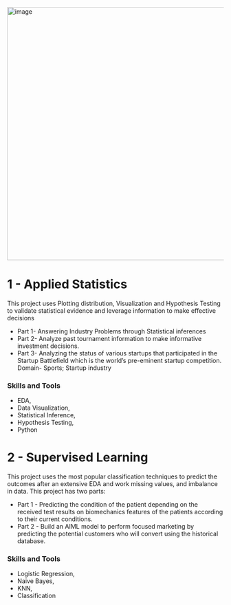 <img width="589" alt="image" src="https://user-images.githubusercontent.com/37983894/126452137-e4b0d41b-38f3-46a9-91c2-27aedc5ee439.png">


# 1 - Applied Statistics

This project uses Plotting distribution, Visualization and Hypothesis Testing to validate statistical evidence and leverage information to make effective decisions 

  - Part 1- Answering Industry Problems through Statistical inferences 
  - Part 2- Analyze past tournament information to make informative investment decisions. 
  - Part 3- Analyzing the status of various startups that participated in the Startup Battlefield which is the world’s pre-eminent startup competition. Domain- Sports; Startup industry

### Skills and Tools
  - EDA, 
  - Data Visualization, 
  - Statistical Inference, 
  - Hypothesis Testing, 
  - Python

# 2 - Supervised Learning

This project uses the most popular classification techniques to predict the outcomes after an extensive EDA and work missing values, and imbalance in data. This project has two parts: 

  - Part 1 - Predicting the condition of the patient depending on the received test results on biomechanics features of the patients according to their current conditions. 
  - Part 2 - Build an AIML model to perform focused marketing by predicting the potential customers who will convert using the historical database.

### Skills and Tools
  - Logistic Regression, 
  - Naive Bayes, 
  - KNN, 
  - Classification


